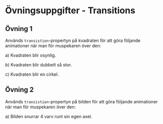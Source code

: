 # Övningsuppgifter - Transitions

## Övning 1
Används `transistion`-propertyn på kvadraten för att göra följande animationer när man för muspekaren över den:

a) Kvadraten blir osynlig.

b) Kvadraten blir dubbelt så stor.

c) Kvadraten blir en cirkel.

## Övning 2
Används `transistion`-propertyn på bilden för att göra följande animationer när man för muspekaren över den:

a) Bilden snurrar 4 varv runt sin egen axel.

